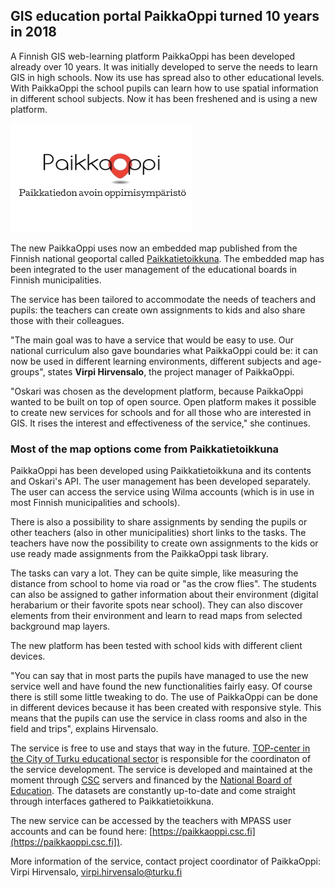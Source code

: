 ## GIS education portal PaikkaOppi turned 10 years in 2018

A Finnish GIS web-learning platform PaikkaOppi has been developed already over 10 years. 
It was initially developed to serve the needs to learn GIS in high schools. 
Now its use has spread also to other educational levels. 
With PaikkaOppi the school pupils can learn how to use spatial information in different school subjects. 
Now it has been freshened and is using a new platform.

<img src="images/paikkaoppi.png"/>

The new PaikkaOppi uses now an embedded map published from the Finnish national geoportal called [Paikkatietoikkuna](www.paikkatietoikkuna.fi). 
The embedded map has been integrated to the user management of the educational boards in Finnish municipalities. 

The service has been tailored to accommodate the needs of teachers and pupils: 
the teachers can create own assignments to kids and also share those with their colleagues.

"The main goal was to have a service that would be easy to use. Our national curriculum also gave boundaries what PaikkaOppi could be: 
it can now be used in  different learning environments, different subjects and age-groups", 
states **Virpi Hirvensalo**, the project manager of PaikkaOppi.

"Oskari was chosen as the development platform, because PaikkaOppi wanted to be built on top of open source. 
Open platform makes it possible to create new services for schools and for all those who are interested in GIS. 
It rises the interest and effectiveness of the service," she continues.

### Most of the map options come from Paikkatietoikkuna
PaikkaOppi has been developed using Paikkatietoikkuna and its contents and Oskari's API. 
The user management has been developed separately. 
The user can access the service using Wilma accounts (which is in use in most Finnish municipalities and schools).

There is also a possibility to share assignments by sending the pupils or other teachers (also in other municipalities) 
short links to the tasks. The teachers have now the possibility to create own assignments to the kids or use ready made 
assignments from the PaikkaOppi task library.

The tasks can vary a lot. They can be quite simple, like measuring the distance from school to home via road or "as the crow flies".
The students can also be assigned to gather information about their environment (digital herabarium or their favorite spots near school). They can also discover elements from their environment and learn to read maps from selected background map layers.

The new platform has been tested with school kids with different client devices.

"You can say that in most parts the pupils have managed to use the new service well and have found the new functionalities fairly easy. 
Of course there is still some little tweaking to do. 
The use of PaikkaOppi can be done in different devices because it has been created with responsive style. 
This means that the pupils can use the service in class rooms and also in the field and trips", explains Hirvensalo.

The service is free to use and stays that way in the future. 
[TOP-center in the City of Turku educational sector](https://edu.turku.fi/top-keskus/) is responsible for the coordinaton of the service development. 
The service is developed and maintained at the moment through [CSC](https://www.csc.fi/) servers and financed by the [National Board of Education](https://www.oph.fi/). 
The datasets are constantly up-to-date and come straight through interfaces gathered to Paikkatietoikkuna.

The new service can be accessed by the teachers with MPASS user accounts and can be found here: [https://paikkaoppi.csc.fi](https://paikkaoppi.csc.fi]).

More information of the service, contact project coordinator of PaikkaOppi:
Virpi Hirvensalo, virpi.hirvensalo@turku.fi
